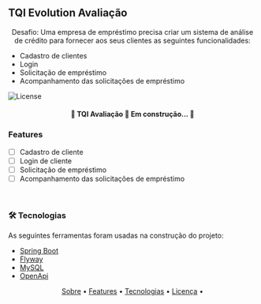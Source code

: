 ## TQI Evolution Avaliação
<p id="sobre" align="center">Desafio: Uma empresa de empréstimo precisa criar um sistema de análise de crédito para fornecer aos seus clientes as seguintes funcionalidades: <ul>
    <li>Cadastro de clientes</li>
    <li>Login</li>
    <li>Solicitação de empréstimo</li>
    <li> Acompanhamento das solicitações de empréstimo</li>
</ul></p>


   <img alt="License" src="https://img.shields.io/badge/license-MIT-brightgreen">
   <a href="https://github.com/tgmarinho/README-ecoleta/stargazers">
    
  </a> 

</p>

<h4 align="center"> 
	🚧  TQI Avaliação 🚀 Em construção...  🚧
</h4>

### Features 

<p align="center" id="license">  

- [ ] Cadastro de cliente
- [ ] Login de cliente
- [ ] Solicitação de empréstimo
- [ ] Acompanhamento das solicitações de empréstimo

<br id="techs">


### 🛠 Tecnologias

As seguintes ferramentas foram usadas na construção do projeto:

- [Spring Boot](https://spring.io/projects/spring-boot)
- [Flyway](https://flywaydb.org/)
- [MySQL](https://www.mysql.com/)
- [OpenApi](https://swagger.io/specification/)



<p align="center">
 <a href="#sobre">Sobre</a> •
 <a href="#license">Features</a> • 
 <a href="#techs">Tecnologias</a> •  
 <a href="#license">Licença</a> • 
</p>